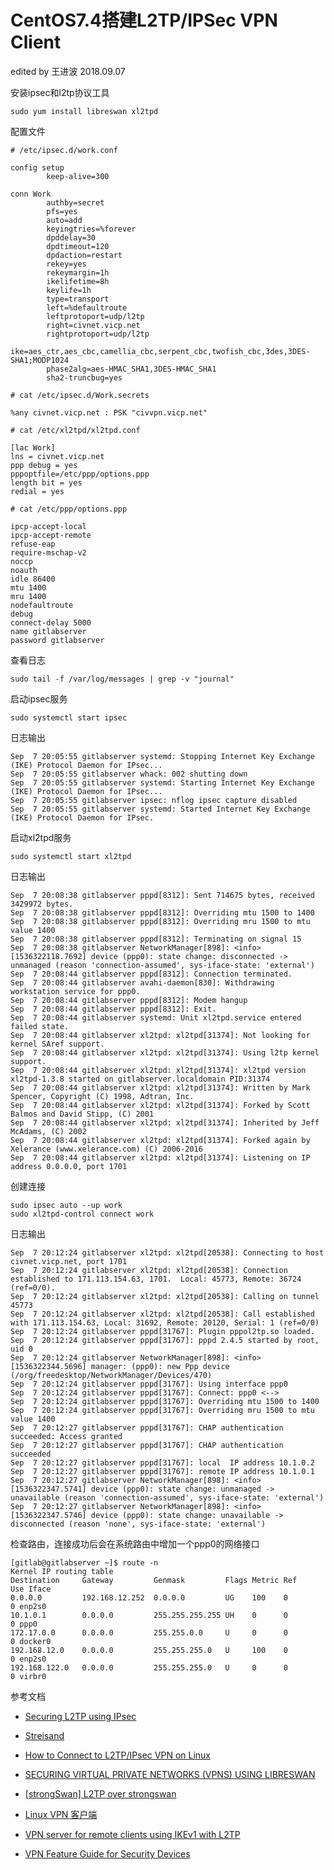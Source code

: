

# CentOS7.4搭建L2TP/IPSec VPN Client

edited by 王进波 2018.09.07

安装ipsec和l2tp协议工具

```shell
sudo yum install libreswan xl2tpd
```

配置文件

```shell
# /etc/ipsec.d/work.conf

config setup
        keep-alive=300

conn Work
        authby=secret
        pfs=yes
        auto=add
        keyingtries=%forever
        dpddelay=30
        dpdtimeout=120
        dpdaction=restart
        rekey=yes
        rekeymargin=1h
        ikelifetime=8h
        keylife=1h
        type=transport
        left=%defaultroute
        leftprotoport=udp/l2tp
        right=civnet.vicp.net
        rightprotoport=udp/l2tp
        ike=aes_ctr,aes_cbc,camellia_cbc,serpent_cbc,twofish_cbc,3des,3DES-SHA1;MODP1024
        phase2alg=aes-HMAC_SHA1,3DES-HMAC_SHA1
        sha2-truncbug=yes
```

```shell
# cat /etc/ipsec.d/Work.secrets

%any civnet.vicp.net : PSK "civvpn.vicp.net"
```

```shell
# cat /etc/xl2tpd/xl2tpd.conf

[lac Work]
lns = civnet.vicp.net
ppp debug = yes
pppoptfile=/etc/ppp/options.ppp
length bit = yes
redial = yes
```

```shell
# cat /etc/ppp/options.ppp

ipcp-accept-local
ipcp-accept-remote
refuse-eap
require-mschap-v2
noccp
noauth
idle 86400
mtu 1400
mru 1400
nodefaultroute
debug
connect-delay 5000
name gitlabserver
password gitlabserver
```

查看日志

```shell
sudo tail -f /var/log/messages | grep -v "journal"
```

启动ipsec服务

```shell
sudo systemctl start ipsec
```

日志输出

```shell
Sep  7 20:05:55 gitlabserver systemd: Stopping Internet Key Exchange (IKE) Protocol Daemon for IPsec...
Sep  7 20:05:55 gitlabserver whack: 002 shutting down
Sep  7 20:05:55 gitlabserver systemd: Starting Internet Key Exchange (IKE) Protocol Daemon for IPsec...
Sep  7 20:05:55 gitlabserver ipsec: nflog ipsec capture disabled
Sep  7 20:05:55 gitlabserver systemd: Started Internet Key Exchange (IKE) Protocol Daemon for IPsec.
```

启动xl2tpd服务

```shell
sudo systemctl start xl2tpd
```

日志输出

```shell
Sep  7 20:08:38 gitlabserver pppd[8312]: Sent 714675 bytes, received 3429972 bytes.
Sep  7 20:08:38 gitlabserver pppd[8312]: Overriding mtu 1500 to 1400
Sep  7 20:08:38 gitlabserver pppd[8312]: Overriding mru 1500 to mtu value 1400
Sep  7 20:08:38 gitlabserver pppd[8312]: Terminating on signal 15
Sep  7 20:08:38 gitlabserver NetworkManager[898]: <info>  [1536322118.7692] device (ppp0): state change: disconnected -> unmanaged (reason 'connection-assumed', sys-iface-state: 'external')
Sep  7 20:08:44 gitlabserver pppd[8312]: Connection terminated.
Sep  7 20:08:44 gitlabserver avahi-daemon[830]: Withdrawing workstation service for ppp0.
Sep  7 20:08:44 gitlabserver pppd[8312]: Modem hangup
Sep  7 20:08:44 gitlabserver pppd[8312]: Exit.
Sep  7 20:08:44 gitlabserver systemd: Unit xl2tpd.service entered failed state.
Sep  7 20:08:44 gitlabserver xl2tpd: xl2tpd[31374]: Not looking for kernel SAref support.
Sep  7 20:08:44 gitlabserver xl2tpd: xl2tpd[31374]: Using l2tp kernel support.
Sep  7 20:08:44 gitlabserver xl2tpd: xl2tpd[31374]: xl2tpd version xl2tpd-1.3.8 started on gitlabserver.localdomain PID:31374
Sep  7 20:08:44 gitlabserver xl2tpd: xl2tpd[31374]: Written by Mark Spencer, Copyright (C) 1998, Adtran, Inc.
Sep  7 20:08:44 gitlabserver xl2tpd: xl2tpd[31374]: Forked by Scott Balmos and David Stipp, (C) 2001
Sep  7 20:08:44 gitlabserver xl2tpd: xl2tpd[31374]: Inherited by Jeff McAdams, (C) 2002
Sep  7 20:08:44 gitlabserver xl2tpd: xl2tpd[31374]: Forked again by Xelerance (www.xelerance.com) (C) 2006-2016
Sep  7 20:08:44 gitlabserver xl2tpd: xl2tpd[31374]: Listening on IP address 0.0.0.0, port 1701
```

创建连接

```shell
sudo ipsec auto --up work
sudo xl2tpd-control connect work
```

日志输出

```shell
Sep  7 20:12:24 gitlabserver xl2tpd: xl2tpd[20538]: Connecting to host civnet.vicp.net, port 1701
Sep  7 20:12:24 gitlabserver xl2tpd: xl2tpd[20538]: Connection established to 171.113.154.63, 1701.  Local: 45773, Remote: 36724 (ref=0/0).
Sep  7 20:12:24 gitlabserver xl2tpd: xl2tpd[20538]: Calling on tunnel 45773
Sep  7 20:12:24 gitlabserver xl2tpd: xl2tpd[20538]: Call established with 171.113.154.63, Local: 31692, Remote: 20120, Serial: 1 (ref=0/0)
Sep  7 20:12:24 gitlabserver pppd[31767]: Plugin pppol2tp.so loaded.
Sep  7 20:12:24 gitlabserver pppd[31767]: pppd 2.4.5 started by root, uid 0
Sep  7 20:12:24 gitlabserver NetworkManager[898]: <info>  [1536322344.5696] manager: (ppp0): new Ppp device (/org/freedesktop/NetworkManager/Devices/470)
Sep  7 20:12:24 gitlabserver pppd[31767]: Using interface ppp0
Sep  7 20:12:24 gitlabserver pppd[31767]: Connect: ppp0 <-->
Sep  7 20:12:24 gitlabserver pppd[31767]: Overriding mtu 1500 to 1400
Sep  7 20:12:24 gitlabserver pppd[31767]: Overriding mru 1500 to mtu value 1400
Sep  7 20:12:27 gitlabserver pppd[31767]: CHAP authentication succeeded: Access granted
Sep  7 20:12:27 gitlabserver pppd[31767]: CHAP authentication succeeded
Sep  7 20:12:27 gitlabserver pppd[31767]: local  IP address 10.1.0.2
Sep  7 20:12:27 gitlabserver pppd[31767]: remote IP address 10.1.0.1
Sep  7 20:12:27 gitlabserver NetworkManager[898]: <info>  [1536322347.5741] device (ppp0): state change: unmanaged -> unavailable (reason 'connection-assumed', sys-iface-state: 'external')
Sep  7 20:12:27 gitlabserver NetworkManager[898]: <info>  [1536322347.5746] device (ppp0): state change: unavailable -> disconnected (reason 'none', sys-iface-state: 'external')
```

检查路由，连接成功后会在系统路由中增加一个ppp0的网络接口

```shell
[gitlab@gitlabserver ~]$ route -n
Kernel IP routing table
Destination     Gateway         Genmask         Flags Metric Ref    Use Iface
0.0.0.0         192.168.12.252  0.0.0.0         UG    100    0        0 enp2s0
10.1.0.1        0.0.0.0         255.255.255.255 UH    0      0        0 ppp0
172.17.0.0      0.0.0.0         255.255.0.0     U     0      0        0 docker0
192.168.12.0    0.0.0.0         255.255.255.0   U     100    0        0 enp2s0
192.168.122.0   0.0.0.0         255.255.255.0   U     0      0        0 virbr0
```





参考文档

- [Securing L2TP using IPsec](https://tools.ietf.org/html/rfc3193)

- [Streisand](https://github.com/StreisandEffect/streisand/blob/master/README-chs.md)

- [How to Connect to L2TP/IPsec VPN on Linux](https://www.elastichosts.com/blog/linux-l2tpipsec-vpn-client/)
- [ SECURING VIRTUAL PRIVATE NETWORKS (VPNS) USING LIBRESWAN](https://access.redhat.com/documentation/en-us/red_hat_enterprise_linux/7/html/security_guide/sec-securing_virtual_private_networks)
- [[strongSwan] L2TP over strongswan](https://lists.strongswan.org/pipermail/users/2015-April/007964.html)
- [Linux VPN 客户端](https://github.com/hwdsl2/setup-ipsec-vpn/blob/master/docs/clients-zh.md#linux-vpn-%E5%AE%A2%E6%88%B7%E7%AB%AF)
- [VPN server for remote clients using IKEv1 with L2TP](https://libreswan.org/wiki/VPN_server_for_remote_clients_using_IKEv1_with_L2TP)
- [VPN Feature Guide for Security Devices](https://www.juniper.net/documentation/en_US/junos/information-products/pathway-pages/security/security-vpn-ipsec.html)
